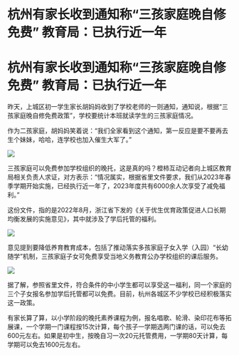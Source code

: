 # 杭州有家长收到通知称“三孩家庭晚自修免费” 教育局：已执行近一年

# 杭州有家长收到通知称“三孩家庭晚自修免费” 教育局：已执行近一年

昨天，上城区初一学生家长胡妈妈收到了学校老师的一则通知，通知说，根据“三孩家庭晚自修免费政策”，学校要统计本班就读学生的三孩家庭情况。

作为二孩家庭，胡妈妈笑着说：“我们全家看到这个通知，第一反应是要不要再去生个妹妹，哈哈，连学校也加入催生大军了。”

![](https://inews.gtimg.com/om_bt/O0L5H0unnqD0sa15ar9wP_okdRc4k3-tmD_yXzlW1yMBcAA/1000)

三孩家庭可以免费参加学校组织的晚托，这是真的吗？橙柿互动记者向上城区教育局相关负责人求证，对方表示：“情况属实，根据省里文件要求，我们从2023年春季学期开始实施，已经执行近一年了，2023年度共有6000余人次享受了减免福利。”

这份文件，指的是2022年8月，浙江省下发的《关于优生优育政策促进人口长期均衡发展的实施意见》，其中就涉及了学后托管的福利。

![](https://inews.gtimg.com/om_bt/OtFeVy2Y_TC9x8XfzhKJlpOpUxribR1K1RWg07NGYw3bMAA/1000)

意见提到要降低养育教育成本，包括了推动落实多孩家庭子女入学（入园）“长幼随学”机制，三孩家庭子女可免费享受当地义务教育公办学校组织的课后服务。

![](https://inews.gtimg.com/om_bt/OiWoSdWvvhikKPt1PmMw5Ygc4ZM3DlQ3UGhpRt01CXbwAAA/1000)

据了解，参照省里文件，符合条件的中小学生都可以享受这一福利，同一个家庭的三个子女报名参加学后托管都可以免费。目前，杭州各城区不少学校已经积极落实这一政策。

有家长算了算，以小学阶段的晚托素养课程为例，报名唱歌、轮滑、染印花布等拓展课，一个学期一门课程按15次计算，每个孩子一学期选两门课的话，可以免去600元左右。如果是初中生，按晚自习一次20元托管费用，一学期80天计算，每学期可以免去1600元左右。

